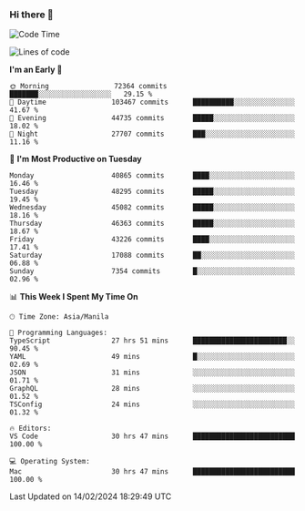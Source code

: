 ### Hi there 👋

<!--START_SECTION:waka-->
![Code Time](http://img.shields.io/badge/Code%20Time-4%2C880%20hrs%2040%20mins-blue)

![Lines of code](https://img.shields.io/badge/From%20Hello%20World%20I%27ve%20Written-110.5%20million%20lines%20of%20code-blue)

**I'm an Early 🐤** 

```text
🌞 Morning                72364 commits       ███████░░░░░░░░░░░░░░░░░░   29.15 % 
🌆 Daytime                103467 commits      ██████████░░░░░░░░░░░░░░░   41.67 % 
🌃 Evening                44735 commits       █████░░░░░░░░░░░░░░░░░░░░   18.02 % 
🌙 Night                  27707 commits       ███░░░░░░░░░░░░░░░░░░░░░░   11.16 % 
```
📅 **I'm Most Productive on Tuesday** 

```text
Monday                   40865 commits       ████░░░░░░░░░░░░░░░░░░░░░   16.46 % 
Tuesday                  48295 commits       █████░░░░░░░░░░░░░░░░░░░░   19.45 % 
Wednesday                45082 commits       █████░░░░░░░░░░░░░░░░░░░░   18.16 % 
Thursday                 46363 commits       █████░░░░░░░░░░░░░░░░░░░░   18.67 % 
Friday                   43226 commits       ████░░░░░░░░░░░░░░░░░░░░░   17.41 % 
Saturday                 17088 commits       ██░░░░░░░░░░░░░░░░░░░░░░░   06.88 % 
Sunday                   7354 commits        █░░░░░░░░░░░░░░░░░░░░░░░░   02.96 % 
```


📊 **This Week I Spent My Time On** 

```text
🕑︎ Time Zone: Asia/Manila

💬 Programming Languages: 
TypeScript               27 hrs 51 mins      ███████████████████████░░   90.45 % 
YAML                     49 mins             █░░░░░░░░░░░░░░░░░░░░░░░░   02.69 % 
JSON                     31 mins             ░░░░░░░░░░░░░░░░░░░░░░░░░   01.71 % 
GraphQL                  28 mins             ░░░░░░░░░░░░░░░░░░░░░░░░░   01.52 % 
TSConfig                 24 mins             ░░░░░░░░░░░░░░░░░░░░░░░░░   01.32 % 

🔥 Editors: 
VS Code                  30 hrs 47 mins      █████████████████████████   100.00 % 

💻 Operating System: 
Mac                      30 hrs 47 mins      █████████████████████████   100.00 % 
```


 Last Updated on 14/02/2024 18:29:49 UTC
<!--END_SECTION:waka-->


<!--
**rad182/rad182** is a ✨ _special_ ✨ repository because its `README.md` (this file) appears on your GitHub profile.

Here are some ideas to get you started:

- 🔭 I’m currently working on ...
- 🌱 I’m currently learning ...
- 👯 I’m looking to collaborate on ...
- 🤔 I’m looking for help with ...
- 💬 Ask me about ...
- 📫 How to reach me: ...
- 😄 Pronouns: ...
- ⚡ Fun fact: ...
-->
